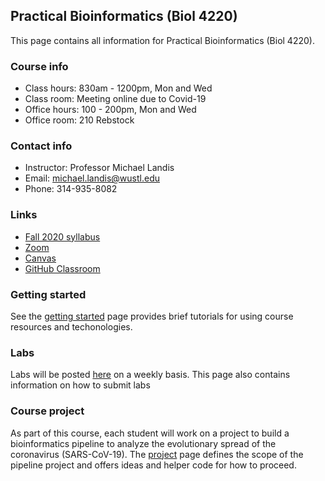 ## Practical Bioinformatics (Biol 4220)

This page contains all information for Practical Bioinformatics (Biol 4220).


### Course info
* Class hours: 830am - 1200pm, Mon and Wed
* Class room: Meeting online due to Covid-19
* Office hours: 100 - 200pm, Mon and Wed
* Office room: 210 Rebstock

###  Contact info
* Instructor: Professor Michael Landis
* Email: michael.landis@wustl.edu
* Phone: 314-935-8082


### Links
* [Fall 2020 syllabus]()
* [Zoom]()
* [Canvas]()
* [GitHub Classroom]()

### Getting started
See the [getting started](getting_started.md) page provides brief tutorials for using course resources and techonologies.

### Labs
Labs will be posted [here](labs.md) on a weekly basis. This page also contains information on how to submit labs

### Course project
As part of this course, each student will work on a project to build a bioinformatics pipeline to analyze the evolutionary spread of the coronavirus (SARS-CoV-19). The [project](project.md) page defines the scope of the pipeline project and offers ideas and helper code for how to proceed.
